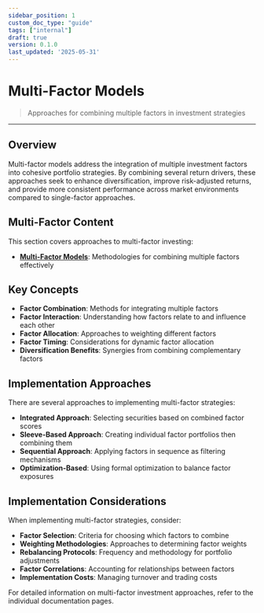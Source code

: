 ```yaml
---
sidebar_position: 1
custom_doc_type: "guide"
tags: ["internal"]
draft: true
version: 0.1.0
last_updated: '2025-05-31'
---
```


# Multi-Factor Models

> Approaches for combining multiple factors in investment strategies

---

## Overview

Multi-factor models address the integration of multiple investment factors into cohesive portfolio strategies. By combining several return drivers, these approaches seek to enhance diversification, improve risk-adjusted returns, and provide more consistent performance across market environments compared to single-factor approaches.

## Multi-Factor Content

This section covers approaches to multi-factor investing:

* **[Multi-Factor Models](./multi-factor-models.md)**: Methodologies for combining multiple factors effectively

## Key Concepts

* **Factor Combination**: Methods for integrating multiple factors
* **Factor Interaction**: Understanding how factors relate to and influence each other
* **Factor Allocation**: Approaches to weighting different factors
* **Factor Timing**: Considerations for dynamic factor allocation
* **Diversification Benefits**: Synergies from combining complementary factors

## Implementation Approaches

There are several approaches to implementing multi-factor strategies:

* **Integrated Approach**: Selecting securities based on combined factor scores
* **Sleeve-Based Approach**: Creating individual factor portfolios then combining them
* **Sequential Approach**: Applying factors in sequence as filtering mechanisms
* **Optimization-Based**: Using formal optimization to balance factor exposures

## Implementation Considerations

When implementing multi-factor strategies, consider:

* **Factor Selection**: Criteria for choosing which factors to combine
* **Weighting Methodologies**: Approaches to determining factor weights
* **Rebalancing Protocols**: Frequency and methodology for portfolio adjustments
* **Factor Correlations**: Accounting for relationships between factors
* **Implementation Costs**: Managing turnover and trading costs

For detailed information on multi-factor investment approaches, refer to the individual documentation pages.